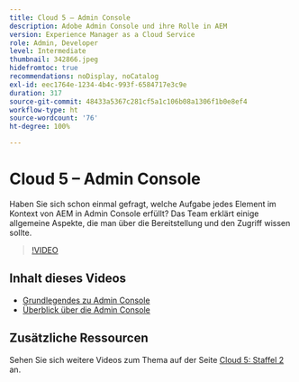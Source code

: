 ```yaml
---
title: Cloud 5 – Admin Console
description: Adobe Admin Console und ihre Rolle in AEM
version: Experience Manager as a Cloud Service
role: Admin, Developer
level: Intermediate
thumbnail: 342866.jpeg
hidefromtoc: true
recommendations: noDisplay, noCatalog
exl-id: eec1764e-1234-4b4c-993f-6584717e3c9e
duration: 317
source-git-commit: 48433a5367c281cf5a1c106b08a1306f1b0e8ef4
workflow-type: ht
source-wordcount: '76'
ht-degree: 100%

---
```


# Cloud 5 – Admin Console

Haben Sie sich schon einmal gefragt, welche Aufgabe jedes Element im Kontext von AEM in Admin Console erfüllt? Das Team erklärt einige allgemeine Aspekte, die man über die Bereitstellung und den Zugriff wissen sollte.

>[!VIDEO](https://video.tv.adobe.com/v/342866?quality=12&learn=on)

## Inhalt dieses Videos

+ [Grundlegendes zu Admin Console](https://experienceleague.adobe.com/docs/experience-manager-cloud-service/content/onboarding/onboarding-concepts/admin-console.html?lang=de)
+ [Überblick über die Admin Console](https://helpx.adobe.com/de/enterprise/using/admin-console.html)

## Zusätzliche Ressourcen

Sehen Sie sich weitere Videos zum Thema auf der Seite [Cloud 5: Staffel 2](../cloud5-season-2.md) an.

